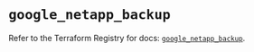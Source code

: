 # `google_netapp_backup`

Refer to the Terraform Registry for docs: [`google_netapp_backup`](https://registry.terraform.io/providers/hashicorp/google-beta/6.15.0/docs/resources/google_netapp_backup).
